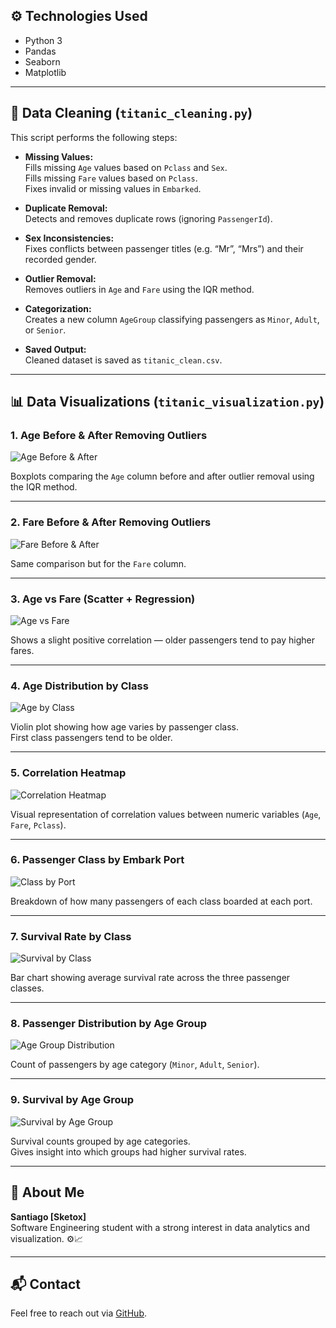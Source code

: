 ## ⚙️ Technologies Used

- Python 3
- Pandas
- Seaborn
- Matplotlib

---

## 🧼 Data Cleaning (`titanic_cleaning.py`)

This script performs the following steps:

- **Missing Values:**  
  Fills missing `Age` values based on `Pclass` and `Sex`.  
  Fills missing `Fare` values based on `Pclass`.  
  Fixes invalid or missing values in `Embarked`.

- **Duplicate Removal:**  
  Detects and removes duplicate rows (ignoring `PassengerId`).

- **Sex Inconsistencies:**  
  Fixes conflicts between passenger titles (e.g. “Mr”, “Mrs”) and their recorded gender.

- **Outlier Removal:**  
  Removes outliers in `Age` and `Fare` using the IQR method.

- **Categorization:**  
  Creates a new column `AgeGroup` classifying passengers as `Minor`, `Adult`, or `Senior`.

- **Saved Output:**  
  Cleaned dataset is saved as `titanic_clean.csv`.

---

## 📊 Data Visualizations (`titanic_visualization.py`)

### 1. Age Before & After Removing Outliers
![Age Before & After](images/age_before_after.png)

Boxplots comparing the `Age` column before and after outlier removal using the IQR method.

---

### 2. Fare Before & After Removing Outliers
![Fare Before & After](images/fare_before_after.png)

Same comparison but for the `Fare` column.

---

### 3. Age vs Fare (Scatter + Regression)
![Age vs Fare](images/age_vs_fare.png)

Shows a slight positive correlation — older passengers tend to pay higher fares.

---

### 4. Age Distribution by Class
![Age by Class](images/age_by_class.png)

Violin plot showing how age varies by passenger class.  
First class passengers tend to be older.

---

### 5. Correlation Heatmap
![Correlation Heatmap](images/correlation_heatmap.png)

Visual representation of correlation values between numeric variables (`Age`, `Fare`, `Pclass`).

---

### 6. Passenger Class by Embark Port
![Class by Port](images/class_by_port.png)

Breakdown of how many passengers of each class boarded at each port.

---

### 7. Survival Rate by Class
![Survival by Class](images/survival_by_class.png)

Bar chart showing average survival rate across the three passenger classes.

---

### 8. Passenger Distribution by Age Group
![Age Group Distribution](images/age_group_distribution.png)

Count of passengers by age category (`Minor`, `Adult`, `Senior`).

---

### 9. Survival by Age Group
![Survival by Age Group](images/survival_by_age_group.png)

Survival counts grouped by age categories.  
Gives insight into which groups had higher survival rates.

---

## 👤 About Me

**Santiago [Sketox]**  
Software Engineering student with a strong interest in data analytics and visualization. ⚙️📈

---

## 📬 Contact

Feel free to reach out via [GitHub](https://github.com/Sketox).
